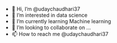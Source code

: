 - 👋 Hi, I’m @udaychaudhari37
- 👀 I’m interested in data science
- 🌱 I’m currently learning Machine learning
- 💞️ I’m looking to collaborate on ...
- 📫 How to reach me @udaychaudhari37

<!---
udaychaudhari37/udaychaudhari37 is a ✨ special ✨ repository because its `README.md` (this file) appears on your GitHub profile.
You can click the Preview link to take a look at your changes.
--->
